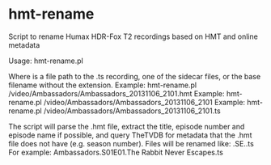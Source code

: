 # hmt-rename
Script to rename Humax HDR-Fox T2 recordings based on HMT and online metadata

Usage: hmt-rename.pl <file>

Where <file> is a file path to the .ts recording, one of the sidecar files, or the base filename without the extension.
Example: hmt-rename.pl /video/Ambassadors/Ambassadors_20131106_2101.hmt
Example: hmt-rename.pl /video/Ambassadors/Ambassadors_20131106_2101
Example: hmt-rename.pl /video/Ambassadors/Ambassadors_20131106_2101.ts

The script will parse the .hmt file, extract the title, episode number and episode name if possible, and query TheTVDB for metadata that the .hmt file does not have (e.g. season number). Files will be renamed like:
	<seriesname>.S<seasonnum>E<episodenum>.<episodename>.ts
For example:
	Ambassadors.S01E01.The Rabbit Never Escapes.ts
